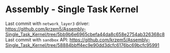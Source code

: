 # Assembly - Single Task Kernel

Last commit with `network_layer3` driver: https://github.com/krzem5/Assembly-Single_Task_Kernel/tree/5bb9b6e6965cbefa44da8c658e2754ab326368c8
Last commit with `sandbox` API: https://github.com/krzem5/Assembly-Single_Task_Kernel/tree/58884bbff4ec9e90dd3dcfc6176bc69bcfc95991
